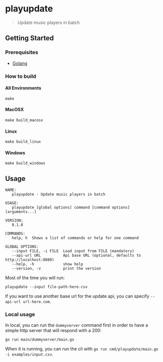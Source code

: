 # playupdate
> Update music players in batch

## Getting Started

### Prerequisites
- [Golang](https://golang.org/)

### How to build

#### All Environments
```
make
```

#### MacOSX
```
make build_macosx
```

#### Linux
```
make build_linux
```

#### Windows
```
make build_windows
```

## Usage
```
NAME:
   playupdate - Update music players in batch

USAGE:
   playupdate [global options] command [command options] [arguments...]

VERSION:
   0.1.0

COMMANDS:
   help, h  Shows a list of commands or help for one command

GLOBAL OPTIONS:
   --input FILE, -i FILE  Load input from FILE (mandatory)
   --api-url URL          Api base URL (optional, defaults to http://localhost:8080)
   --help, -h             show help
   --version, -v          print the version
```

Most of the time you will run:
```
playupdate --input file-path-here.csv
```

If you want to use another base url for the update api, you can specify `--api-url url-here.com`.


### Local usage
In local, you can run the `dummyserver` command first in order to have a simple http server that will respond with a 200:
```
go run main/dummyserver/main.go
```

When it is running, you can run the cli with `go run cmd/playupdate/main.go -i examples/input.csv`.
